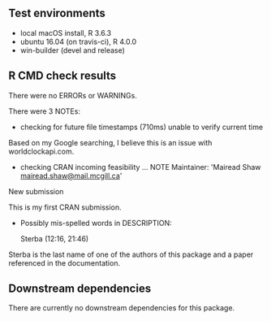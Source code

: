 ## Test environments
* local macOS install, R 3.6.3
* ubuntu 16.04 (on travis-ci), R 4.0.0
* win-builder (devel and release)

## R CMD check results
There were no ERRORs or WARNINGs.

There were 3 NOTEs:

* checking for future file timestamps (710ms)
   unable to verify current time
   
Based on my Google searching, I believe this is an issue with worldclockapi.com.

* checking CRAN incoming feasibility ... NOTE
Maintainer: 'Mairead Shaw <mairead.shaw@mail.mcgill.ca>'

New submission

This is my first CRAN submission.

* Possibly mis-spelled words in DESCRIPTION:
  
    Sterba (12:16, 21:46)
    
Sterba is the last name of one of the authors of this package and a paper referenced in the documentation.

## Downstream dependencies
There are currently no downstream dependencies for this package.
